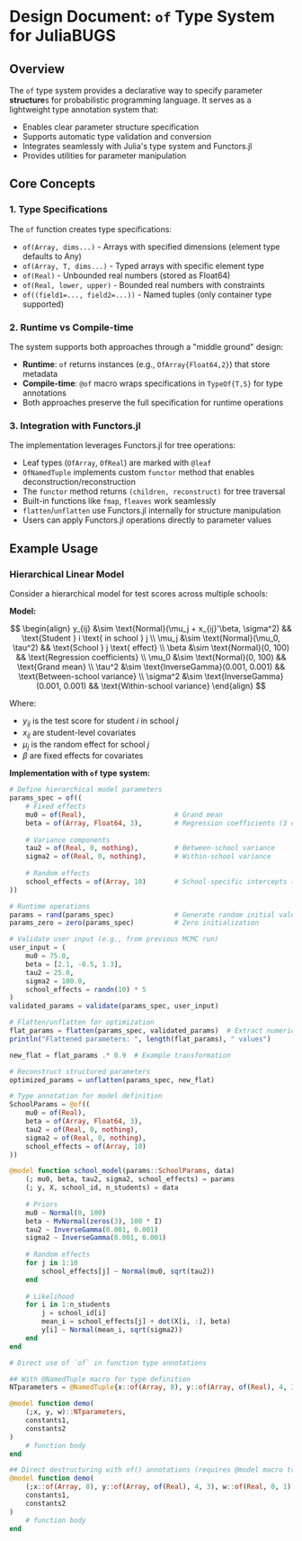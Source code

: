 # Design Document: `of` Type System for JuliaBUGS

## Overview

The `of` type system provides a declarative way to specify parameter **structure**s for probabilistic programming language. It serves as a lightweight type annotation system that:
- Enables clear parameter structure specification
- Supports automatic type validation and conversion
- Integrates seamlessly with Julia's type system and Functors.jl
- Provides utilities for parameter manipulation

## Core Concepts

### 1. Type Specifications

The `of` function creates type specifications:
- `of(Array, dims...)` - Arrays with specified dimensions (element type defaults to Any)
- `of(Array, T, dims...)` - Typed arrays with specific element type
- `of(Real)` - Unbounded real numbers (stored as Float64)
- `of(Real, lower, upper)` - Bounded real numbers with constraints
- `of((field1=..., field2=...))` - Named tuples (only container type supported)

### 2. Runtime vs Compile-time

The system supports both approaches through a "middle ground" design:
- **Runtime**: `of` returns instances (e.g., `OfArray{Float64,2}`) that store metadata
- **Compile-time**: `@of` macro wraps specifications in `TypeOf{T,S}` for type annotations
- Both approaches preserve the full specification for runtime operations

### 3. Integration with Functors.jl

The implementation leverages Functors.jl for tree operations:
- Leaf types (`OfArray`, `OfReal`) are marked with `@leaf` 
- `OfNamedTuple` implements custom `functor` method that enables deconstruction/reconstruction
- The `functor` method returns `(children, reconstruct)` for tree traversal
- Built-in functions like `fmap`, `fleaves` work seamlessly
- `flatten`/`unflatten` use Functors.jl internally for structure manipulation
- Users can apply Functors.jl operations directly to parameter values

## Example Usage

### Hierarchical Linear Model

Consider a hierarchical model for test scores across multiple schools:

**Model:**

$$
\begin{align}
y_{ij} &\sim \text{Normal}(\mu_j + x_{ij}'\beta, \sigma^2) && \text{Student } i \text{ in school } j \\
\mu_j &\sim \text{Normal}(\mu_0, \tau^2) && \text{School } j \text{ effect} \\
\beta &\sim \text{Normal}(0, 100) && \text{Regression coefficients} \\
\mu_0 &\sim \text{Normal}(0, 100) && \text{Grand mean} \\
\tau^2 &\sim \text{InverseGamma}(0.001, 0.001) && \text{Between-school variance} \\
\sigma^2 &\sim \text{InverseGamma}(0.001, 0.001) && \text{Within-school variance}
\end{align}
$$

Where:
- $y_{ij}$ is the test score for student $i$ in school $j$
- $x_{ij}$ are student-level covariates
- $\mu_j$ is the random effect for school $j$
- $\beta$ are fixed effects for covariates

**Implementation with `of` type system:**

```julia
# Define hierarchical model parameters
params_spec = of((
    # Fixed effects
    mu0 = of(Real),                      # Grand mean
    beta = of(Array, Float64, 3),        # Regression coefficients (3 covariates)
    
    # Variance components
    tau2 = of(Real, 0, nothing),         # Between-school variance
    sigma2 = of(Real, 0, nothing),       # Within-school variance
    
    # Random effects
    school_effects = of(Array, 10)       # School-specific intercepts (10 schools)
))

# Runtime operations
params = rand(params_spec)               # Generate random initial values
params_zero = zero(params_spec)          # Zero initialization

# Validate user input (e.g., from previous MCMC run)
user_input = (
    mu0 = 75.0,
    beta = [2.1, -0.5, 1.3],
    tau2 = 25.0,
    sigma2 = 100.0,
    school_effects = randn(10) * 5
)
validated_params = validate(params_spec, user_input)

# Flatten/unflatten for optimization
flat_params = flatten(params_spec, validated_params)  # Extract numerical vector
println("Flattened parameters: ", length(flat_params), " values")

new_flat = flat_params .* 0.9  # Example transformation

# Reconstruct structured parameters
optimized_params = unflatten(params_spec, new_flat)

# Type annotation for model definition
SchoolParams = @of((
    mu0 = of(Real),
    beta = of(Array, Float64, 3),
    tau2 = of(Real, 0, nothing),
    sigma2 = of(Real, 0, nothing),
    school_effects = of(Array, 10)
))

@model function school_model(params::SchoolParams, data)
    (; mu0, beta, tau2, sigma2, school_effects) = params
    (; y, X, school_id, n_students) = data
    
    # Priors
    mu0 ~ Normal(0, 100)
    beta ~ MvNormal(zeros(3), 100 * I)
    tau2 ~ InverseGamma(0.001, 0.001)
    sigma2 ~ InverseGamma(0.001, 0.001)
    
    # Random effects
    for j in 1:10
        school_effects[j] ~ Normal(mu0, sqrt(tau2))
    end
    
    # Likelihood
    for i in 1:n_students
        j = school_id[i]
        mean_i = school_effects[j] + dot(X[i, :], beta)
        y[i] ~ Normal(mean_i, sqrt(sigma2))
    end
end

# Direct use of `of` in function type annotations

## With @NamedTuple macro for type definition
NTparameters = @NamedTuple{x::of(Array, 8), y::of(Array, of(Real), 4, 3), w::of(Real, 0, 1)}

@model function demo(
    (;x, y, w)::NTparameters,
    constants1, 
    constants2
) 
    # function body
end

## Direct destructuring with of() annotations (requires @model macro transformation)
@model function demo(
    (;x::of(Array, 8), y::of(Array, of(Real), 4, 3), w::of(Real, 0, 1)),
    constants1, 
    constants2
)
    # function body
end

```
